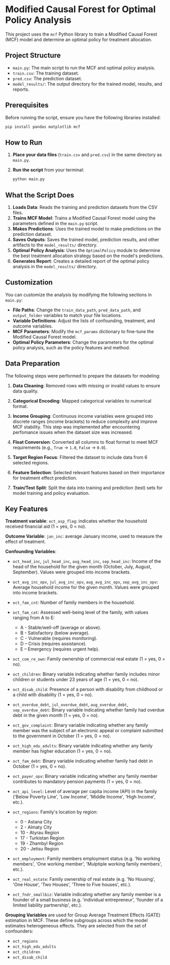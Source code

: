 # Modified Causal Forest for Optimal Policy Analysis

This project uses the `mcf` Python library to train a Modified Causal Forest (MCF) model and determine an optimal policy for treatment allocation.

## Project Structure

- `main.py`: The main script to run the MCF and optimal policy analysis.
- `train.csv`: The training dataset.
- `pred.csv`: The prediction dataset.
- `model_results/`: The output directory for the trained model, results, and reports.

## Prerequisites

Before running the script, ensure you have the following libraries installed:

```bash
pip install pandas matplotlib mcf
```

## How to Run

1.  **Place your data files** (`train.csv` and `pred.csv`) in the same directory as `main.py`.
2.  **Run the script** from your terminal:

    ```bash
    python main.py
    ```

## What the Script Does

1.  **Loads Data**: Reads the training and prediction datasets from the CSV files.
2.  **Trains MCF Model**: Trains a Modified Causal Forest model using the parameters defined in the `main.py` script.
3.  **Makes Predictions**: Uses the trained model to make predictions on the prediction dataset.
4.  **Saves Outputs**: Saves the trained model, prediction results, and other artifacts to the `model_results/` directory.
5.  **Optimal Policy Analysis**: Uses the `OptimalPolicy` module to determine the best treatment allocation strategy based on the model's predictions.
6.  **Generates Report**: Creates a detailed report of the optimal policy analysis in the `model_results/` directory.

## Customization

You can customize the analysis by modifying the following sections in `main.py`:

- **File Paths**: Change the `train_data_path`, `pred_data_path`, and `output_folder` variables to match your file locations.
- **Variable Definitions**: Adjust the lists of confounding, treatment, and outcome variables.
- **MCF Parameters**: Modify the `mcf_params` dictionary to fine-tune the Modified Causal Forest model.
- **Optimal Policy Parameters**: Change the parameters for the optimal policy analysis, such as the policy features and method.

## Data Preparation

The following steps were performed to prepare the datasets for modeling:
1. **Data Cleaning**: Removed rows with missing or invalid values to ensure data quality.

2. **Categorical Encoding**: Mapped categorical variables to numerical format.

3. **Income Grouping**: Continuous income variables were grouped into discrete ranges (income brackets) to reduce complexity and improve MCF stability. This step was implemented after encountering perfomance issues when the dataset size was increased.

4. **Float Conversion**: Converted all columns to float format to meet MCF requirements (e.g., `True` → `1.0`, `False` → `0.0`).

5. **Target Region Focus**: Filtered the dataset to include data from 6 selected regions.

6. **Feature Selection**: Selected relevant features based on their importance for treatment effect prediction.

7. **Train/Test Split**: Split the data into training and prediction (test) sets for model training and policy evaluation.

## Key Features

**Treatment variable**: `oct_asp_flag`: indicates whether the household received financial aid (1 = yes, 0 = no).

 **Outcome Variable**: `jan_inc`: average January income, used to measure the effect of treatment.

 **Confounding Variables**: 
 - `oct_head_inc`, `jul_head_inc`, `aug_head_inc`, `sep_head_inc`: Income of the head of the household for the given month (October, July, August, September). Values were grouped into income brackets.

 - `oct_avg_inc_opv`, `jul_avg_inc_opv`, `aug_avg_inc_opv`, `sep_avg_inc_opv`: Average household income for the given month. Values were grouped into income brackets.

 - `oct_fam_cnt`: Number of family members in the household.
 
 - `oct_fam_cat`: Assessed well-being level of the family, with values ranging from A to E:
    * A - Stable/well-off (average or above).
    * B - Satisfactory (below average).
    * C - Vulnerable (requires monitoring).
    * D – Crisis (requires assistance).
    * E – Emergency (requires urgent help).
 
 - `oct_com_re_own`: Family ownership of commercial real estate (1 = yes, 0 = no).
 
 - `oct_children`: Binary variable indicating whether family includes minor children or students under 23 years of age (1 = yes, 0 = no).
 
 - `oct_disab_child`: Presence of a person with disability from childhood or a child with disability (1 = yes, 0 = no).
 
 - `oct_overdue_debt`, `jul_overdue_debt`, `aug_overdue_debt`, `sep_overdue_debt`: Binary variable indicating whether family had overdue debt in the given month (1 = yes, 0 = no).
 
 - `oct_gov_complaint`: Binary variable indicating whether any family member was the subject of an electronic appeal or complaint submitted to the government in October (1 = yes, 0 = no).

- `oct_high_edu_adults`: Binary variable indicating whether any family member has higher education (1 = yes, 0 = no).

- `oct_fam_debt`: Binary variable indicating whether family had debt in October (1 = yes, 0 = no).

- `oct_payer_opv`: Binary variable indicating whether any family member contributes to mandatory pension payments (1 = yes, 0 = no).
 
- `oct_api_level`: Level of average per capita income (API) in the family ('Below Poverty Line', 'Low Income', 'Middle Income', 'High Income', etc.).

- `oct_regions`: Family's location by region:
    * 0 - Astana City
    * 2 - Almaty City
    * 10 - Atyrau Region
    * 17 - Turkistan Region
    * 19 - Zhambyl Region
    * 20 - Jetisu Region

- `oct_employment`: Family members employment status (e.g. 'No working members', 'One working member', 'Mulptiple working family members', etc.).

- `oct_real_estate`: Family ownership of real estate (e.g. 'No Housing', 'One House', 'Two Houses', 'Three to Five houses', etc.).

- `oct_fndr_smallbiz`: Variable indicating whether any family member is a founder of a small business (e.g. 'individual entrepreneur', 'founder of a limited liability partnership', etc.).

**Grouping Variables** are used for Group Average Treatment Effects (GATE) estimation in MCF. These define subgroups across which the model estimates heterogeneous effects. They are selected from the set of confounders:
- `oct_regions`
- `oct_high_edu_adults`
- `oct_children`
- `oct_disab_child`

